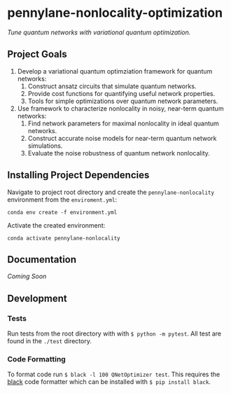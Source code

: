# pennylane-nonlocality-optimization

*Tune quantum networks with variational quantum optimization.*

## Project Goals

1. Develop a variational quantum optimziation framework for quantum networks:
    1. Construct ansatz circuits that simulate quantum networks.
    2. Provide cost functions for quantifying useful network properties.
    3. Tools for simple optimizations over quantum network parameters.
2. Use framework to characterize nonlocality in noisy, near-term quantum networks:
    1. Find network parameters for maximal nonlocality in ideal quantum networks.
    2. Construct accurate noise models for near-term quantum network simulations. 
    3. Evaluate the noise robustness of quantum network nonlocality.

## Installing Project Dependencies

Navigate to project root directory and create the `pennylane-nonlocality` environment
from the `enviroment.yml`:

```
conda env create -f environment.yml
```

Activate the created environment:

```
conda activate pennylane-nonlocality
```

## Documentation

*Coming Soon*

## Development

### Tests

Run tests from the root directory with with `$ python -m pytest`. All test are found in the `./test` directory.

### Code Formatting

To format code run `$ black -l 100 QNetOptimizer test`. This requires the [black](https://black.readthedocs.io/en/stable/) code formatter which can be installed with `$ pip install black`.


